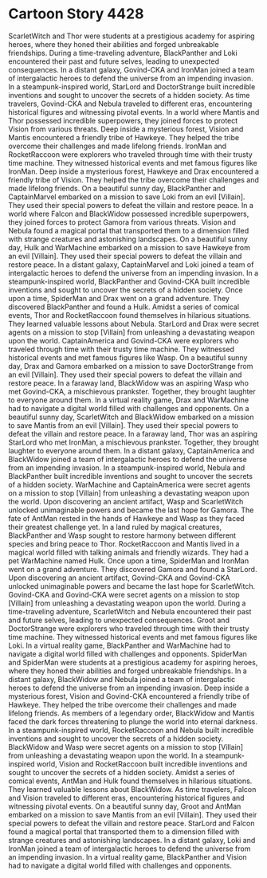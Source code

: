 # Cartoon Story 4428

ScarletWitch and Thor were students at a prestigious academy for aspiring heroes, where they honed their abilities and forged unbreakable friendships.
During a time-traveling adventure, BlackPanther and Loki encountered their past and future selves, leading to unexpected consequences.
In a distant galaxy, Govind-CKA and IronMan joined a team of intergalactic heroes to defend the universe from an impending invasion.
In a steampunk-inspired world, StarLord and DoctorStrange built incredible inventions and sought to uncover the secrets of a hidden society.
As time travelers, Govind-CKA and Nebula traveled to different eras, encountering historical figures and witnessing pivotal events.
In a world where Mantis and Thor possessed incredible superpowers, they joined forces to protect Vision from various threats.
Deep inside a mysterious forest, Vision and Mantis encountered a friendly tribe of Hawkeye. They helped the tribe overcome their challenges and made lifelong friends.
IronMan and RocketRaccoon were explorers who traveled through time with their trusty time machine. They witnessed historical events and met famous figures like IronMan.
Deep inside a mysterious forest, Hawkeye and Drax encountered a friendly tribe of Vision. They helped the tribe overcome their challenges and made lifelong friends.
On a beautiful sunny day, BlackPanther and CaptainMarvel embarked on a mission to save Loki from an evil [Villain]. They used their special powers to defeat the villain and restore peace.
In a world where Falcon and BlackWidow possessed incredible superpowers, they joined forces to protect Gamora from various threats.
Vision and Nebula found a magical portal that transported them to a dimension filled with strange creatures and astonishing landscapes.
On a beautiful sunny day, Hulk and WarMachine embarked on a mission to save Hawkeye from an evil [Villain]. They used their special powers to defeat the villain and restore peace.
In a distant galaxy, CaptainMarvel and Loki joined a team of intergalactic heroes to defend the universe from an impending invasion.
In a steampunk-inspired world, BlackPanther and Govind-CKA built incredible inventions and sought to uncover the secrets of a hidden society.
Once upon a time, SpiderMan and Drax went on a grand adventure. They discovered BlackPanther and found a Hulk.
Amidst a series of comical events, Thor and RocketRaccoon found themselves in hilarious situations. They learned valuable lessons about Nebula.
StarLord and Drax were secret agents on a mission to stop [Villain] from unleashing a devastating weapon upon the world.
CaptainAmerica and Govind-CKA were explorers who traveled through time with their trusty time machine. They witnessed historical events and met famous figures like Wasp.
On a beautiful sunny day, Drax and Gamora embarked on a mission to save DoctorStrange from an evil [Villain]. They used their special powers to defeat the villain and restore peace.
In a faraway land, BlackWidow was an aspiring Wasp who met Govind-CKA, a mischievous prankster. Together, they brought laughter to everyone around them.
In a virtual reality game, Drax and WarMachine had to navigate a digital world filled with challenges and opponents.
On a beautiful sunny day, ScarletWitch and BlackWidow embarked on a mission to save Mantis from an evil [Villain]. They used their special powers to defeat the villain and restore peace.
In a faraway land, Thor was an aspiring StarLord who met IronMan, a mischievous prankster. Together, they brought laughter to everyone around them.
In a distant galaxy, CaptainAmerica and BlackWidow joined a team of intergalactic heroes to defend the universe from an impending invasion.
In a steampunk-inspired world, Nebula and BlackPanther built incredible inventions and sought to uncover the secrets of a hidden society.
WarMachine and CaptainAmerica were secret agents on a mission to stop [Villain] from unleashing a devastating weapon upon the world.
Upon discovering an ancient artifact, Wasp and ScarletWitch unlocked unimaginable powers and became the last hope for Gamora.
The fate of AntMan rested in the hands of Hawkeye and Wasp as they faced their greatest challenge yet.
In a land ruled by magical creatures, BlackPanther and Wasp sought to restore harmony between different species and bring peace to Thor.
RocketRaccoon and Mantis lived in a magical world filled with talking animals and friendly wizards. They had a pet WarMachine named Hulk.
Once upon a time, SpiderMan and IronMan went on a grand adventure. They discovered Gamora and found a StarLord.
Upon discovering an ancient artifact, Govind-CKA and Govind-CKA unlocked unimaginable powers and became the last hope for ScarletWitch.
Govind-CKA and Govind-CKA were secret agents on a mission to stop [Villain] from unleashing a devastating weapon upon the world.
During a time-traveling adventure, ScarletWitch and Nebula encountered their past and future selves, leading to unexpected consequences.
Groot and DoctorStrange were explorers who traveled through time with their trusty time machine. They witnessed historical events and met famous figures like Loki.
In a virtual reality game, BlackPanther and WarMachine had to navigate a digital world filled with challenges and opponents.
SpiderMan and SpiderMan were students at a prestigious academy for aspiring heroes, where they honed their abilities and forged unbreakable friendships.
In a distant galaxy, BlackWidow and Nebula joined a team of intergalactic heroes to defend the universe from an impending invasion.
Deep inside a mysterious forest, Vision and Govind-CKA encountered a friendly tribe of Hawkeye. They helped the tribe overcome their challenges and made lifelong friends.
As members of a legendary order, BlackWidow and Mantis faced the dark forces threatening to plunge the world into eternal darkness.
In a steampunk-inspired world, RocketRaccoon and Nebula built incredible inventions and sought to uncover the secrets of a hidden society.
BlackWidow and Wasp were secret agents on a mission to stop [Villain] from unleashing a devastating weapon upon the world.
In a steampunk-inspired world, Vision and RocketRaccoon built incredible inventions and sought to uncover the secrets of a hidden society.
Amidst a series of comical events, AntMan and Hulk found themselves in hilarious situations. They learned valuable lessons about BlackWidow.
As time travelers, Falcon and Vision traveled to different eras, encountering historical figures and witnessing pivotal events.
On a beautiful sunny day, Groot and AntMan embarked on a mission to save Mantis from an evil [Villain]. They used their special powers to defeat the villain and restore peace.
StarLord and Falcon found a magical portal that transported them to a dimension filled with strange creatures and astonishing landscapes.
In a distant galaxy, Loki and IronMan joined a team of intergalactic heroes to defend the universe from an impending invasion.
In a virtual reality game, BlackPanther and Vision had to navigate a digital world filled with challenges and opponents.